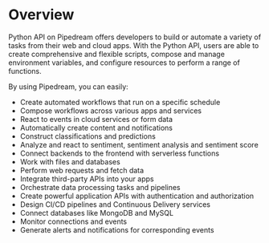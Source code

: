 # Overview

Python API on Pipedream offers developers to build or automate a variety of tasks from their web and cloud apps. With the Python API, users are able to create comprehensive and flexible scripts, compose and manage environment variables, and configure resources to perform a range of functions.

By using Pipedream, you can easily:

- Create automated workflows that run on a specific schedule
- Compose workflows across various apps and services
- React to events in cloud services or form data
- Automatically create content and notifications
- Construct classifications and predictions
- Analyze and react to sentiment, sentiment analysis and sentiment score
- Connect backends to the frontend with serverless functions
- Work with files and databases
- Perform web requests and fetch data
- Integrate third-party APIs into your apps
- Orchestrate data processing tasks and pipelines
- Create powerful application APIs with authentication and authorization
- Design CI/CD pipelines and Continuous Delivery services
- Connect databases like MongoDB and MySQL
- Monitor connections and events
- Generate alerts and notifications for corresponding events
